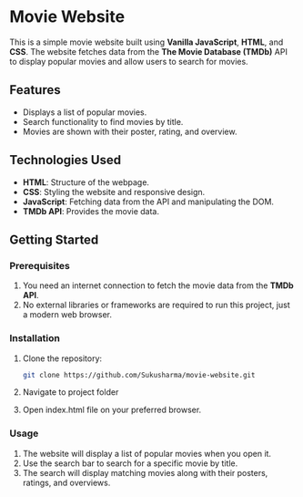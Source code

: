 # Movie Website

This is a simple movie website built using **Vanilla JavaScript**, **HTML**, and **CSS**. The website fetches data from the **The Movie Database (TMDb)** API to display popular movies and allow users to search for movies.

## Features
- Displays a list of popular movies.
- Search functionality to find movies by title.
- Movies are shown with their poster, rating, and overview.

## Technologies Used
- **HTML**: Structure of the webpage.
- **CSS**: Styling the website and responsive design.
- **JavaScript**: Fetching data from the API and manipulating the DOM.
- **TMDb API**: Provides the movie data.

## Getting Started

### Prerequisites

1. You need an internet connection to fetch the movie data from the **TMDb API**.
2. No external libraries or frameworks are required to run this project, just a modern web browser.

### Installation
1. Clone the repository:

   ```bash
   git clone https://github.com/Sukusharma/movie-website.git
2. Navigate to project folder
3. Open index.html file on your preferred browser.
### Usage
1. The website will display a list of popular movies when you open it.
2. Use the search bar to search for a specific movie by title.
3. The search will display matching movies along with their posters, ratings, and overviews.
